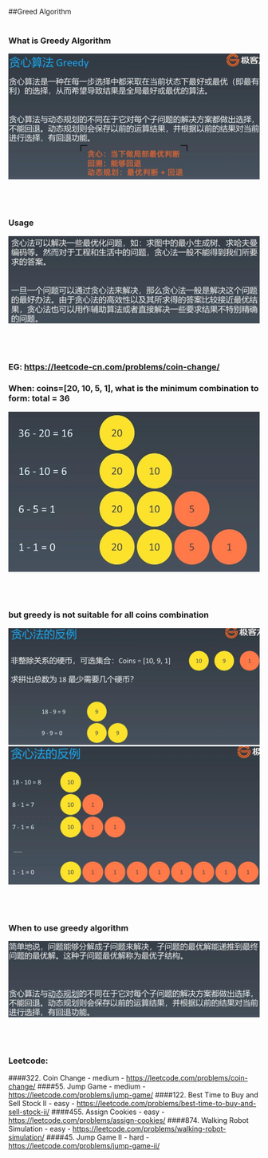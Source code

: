 ##Greed Algorithm
<br></br>
### What is Greedy Algorithm
![Image of greedy_algorith](imgs/greedy_algorith.jpg)
<br></br>
<br></br>
### Usage
![Image of greedy_algorithm_usage](imgs/greedy_algorithm_usage.jpg)
<br></br>
<br></br>
### EG: https://leetcode-cn.com/problems/coin-change/
### When: coins=[20, 10, 5, 1], what is the minimum combination to form: total = 36 
![Image of greedy_coins](imgs/greedy_coins.jpg)
<br></br>
<br></br>
### but greedy is not suitable for all coins combination
![Image of greed_coins_bad](imgs/greed_coins_bad.jpg)
![Image of greed_coins_bad_1](imgs/greed_coins_bad_1.jpg)
<br></br>
<br></br>
### When to use greedy algorithm
![Image of greedy_when_to_use](imgs/greedy_when_to_use.jpg)
<br></br>
<br></br>
### Leetcode:
####322. Coin Change - medium - https://leetcode.com/problems/coin-change/
####55. Jump Game - medium - https://leetcode.com/problems/jump-game/
####122. Best Time to Buy and Sell Stock II - easy - https://leetcode.com/problems/best-time-to-buy-and-sell-stock-ii/
####455. Assign Cookies - easy - https://leetcode.com/problems/assign-cookies/
####874. Walking Robot Simulation - easy - https://leetcode.com/problems/walking-robot-simulation/
####45. Jump Game II - hard - https://leetcode.com/problems/jump-game-ii/
